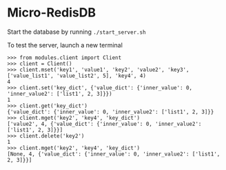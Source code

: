 # Micro-RedisDB


Start the database by running `./start_server.sh`

To test the server, launch a new terminal 

```
>>> from modules.client import Client
>>> client = Client()
>>> client.mset('key1', 'value1', 'key2', 'value2', 'key3', ['value_list1', 'value_list2', 5], 'key4', 4)
4
>>> client.set('key_dict', {'value_dict': {'inner_value': 0, 'inner_value2': ['list1', 2, 3]}})
1
>>> client.get('key_dict')
{'value_dict': {'inner_value': 0, 'inner_value2': ['list1', 2, 3]}}
>>> client.mget('key2', 'key4', 'key_dict')
['value2', 4, {'value_dict': {'inner_value': 0, 'inner_value2': ['list1', 2, 3]}}]
>>> client.delete('key2')
1
>>> client.mget('key2', 'key4', 'key_dict')
[None, 4, {'value_dict': {'inner_value': 0, 'inner_value2': ['list1', 2, 3]}}]

```
